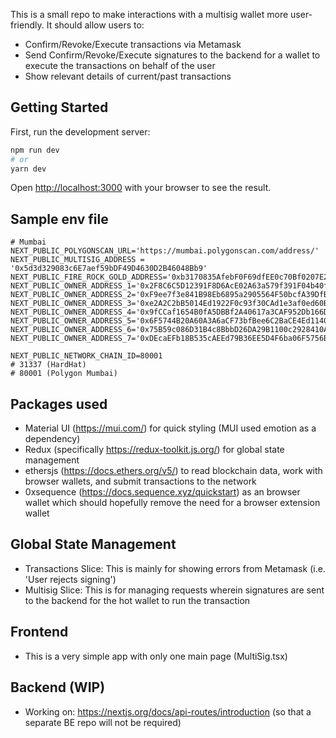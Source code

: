 This is a small repo to make interactions with a multisig wallet more user-friendly.
It should allow users to:

- Confirm/Revoke/Execute transactions via Metamask
- Send Confirm/Revoke/Execute signatures to the backend for a wallet to execute the transactions on behalf of the user
- Show relevant details of current/past transactions

## Getting Started

First, run the development server:

```bash
npm run dev
# or
yarn dev
```

Open [http://localhost:3000](http://localhost:3000) with your browser to see the result.

## Sample env file

```
# Mumbai
NEXT_PUBLIC_POLYGONSCAN_URL='https://mumbai.polygonscan.com/address/'
NEXT_PUBLIC_MULTISIG_ADDRESS = '0x5d3d329083c6E7aef59bDF49D4630D2B46048Bb9'
NEXT_PUBLIC_FIRE_ROCK_GOLD_ADDRESS='0xb3170835AfebF0F69dfEE0c70Bf0207E269C0ffe'
NEXT_PUBLIC_OWNER_ADDRESS_1='0x2F8C6C5D12391F8D6AcE02A63a579f391F04b40f'
NEXT_PUBLIC_OWNER_ADDRESS_2='0xF9ee7f3e841B98Eb6895a2905564F50bcfA39DfB'
NEXT_PUBLIC_OWNER_ADDRESS_3='0xe2A2C2bB5014Ed1922F0c93f30CAd1e3af0ed60B'
NEXT_PUBLIC_OWNER_ADDRESS_4='0x9fCCaf1654B0fA5DBBf2A40617a3CAF952Db166D'
NEXT_PUBLIC_OWNER_ADDRESS_5='0x6F5744B20A60A3A6aCF73bfBee6C2BaCE4Ed1140'
NEXT_PUBLIC_OWNER_ADDRESS_6='0x75B59c086D31B4c8BbbD26DA29B1100c2928410A'
NEXT_PUBLIC_OWNER_ADDRESS_7='0xDEcaEFb18B535cAEEd79B36EE5D4F6ba06F5756B'

NEXT_PUBLIC_NETWORK_CHAIN_ID=80001
# 31337 (HardHat)
# 80001 (Polygon Mumbai)
```

## Packages used

- Material UI (https://mui.com/) for quick styling (MUI used emotion as a dependency)
- Redux (specifically https://redux-toolkit.js.org/) for global state management
- ethersjs (https://docs.ethers.org/v5/) to read blockchain data, work with browser wallets, and submit transactions to the network
- 0xsequence (https://docs.sequence.xyz/quickstart) as an browser wallet which should hopefully remove the need for a browser extension wallet

## Global State Management

- Transactions Slice: This is mainly for showing errors from Metamask (i.e. 'User rejects signing')
- Multisig Slice: This is for managing requests wherein signatures are sent to the backend for the hot wallet to run the transaction

## Frontend

- This is a very simple app with only one main page (MultiSig.tsx)

## Backend (WIP)

- Working on: https://nextjs.org/docs/api-routes/introduction (so that a separate BE repo will not be required)
